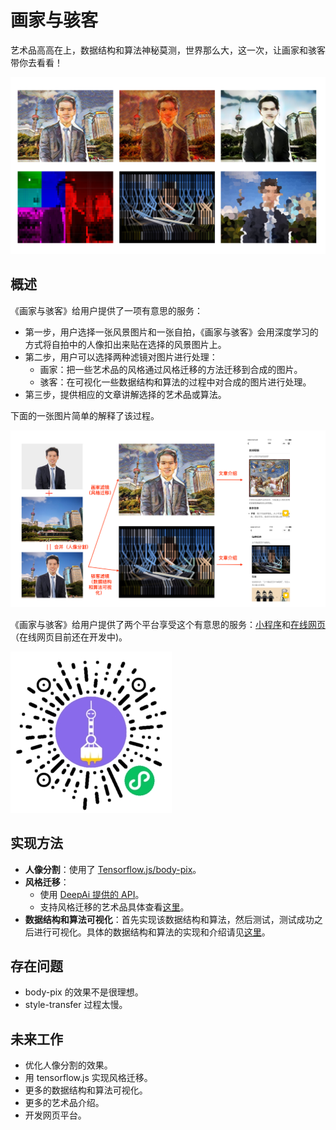 # 画家与骇客

艺术品高高在上，数据结构和算法神秘莫测，世界那么大，这一次，让画家和骇客带你去看看！

![expample](./screenshots/example.png)

## 概述

《画家与骇客》给用户提供了一项有意思的服务：

- 第一步，用户选择一张风景图片和一张自拍，《画家与骇客》会用深度学习的方式将自拍中的人像扣出来贴在选择的风景图片上。
- 第二步，用户可以选择两种滤镜对图片进行处理：
  - 画家：把一些艺术品的风格通过风格迁移的方法迁移到合成的图片。
  - 骇客：在可视化一些数据结构和算法的过程中对合成的图片进行处理。
- 第三步，提供相应的文章讲解选择的艺术品或算法。

下面的一张图片简单的解释了该过程。

![process](./screenshots/process.png)

《画家与骇客》给用户提供了两个平台享受这个有意思的服务：[小程序](./wx-miniprogram)和[在线网页](./web)（在线网页目前还在开发中)。

![qrcode](./screenshots/qrcode.jpg)
  
## 实现方法

- **人像分割**：使用了 [Tensorflow.js/body-pix](https://github.com/tensorflow/tfjs-models/tree/master/body-pix)。
- **风格迁移**：
  - 使用 [DeepAi 提供的 API](https://deepai.org/machine-learning-model/fast-style-transfer)。
  - 支持风格迁移的艺术品具体查看[这里](./painters-and-hackers)。
- **数据结构和算法可视化**：首先实现该数据结构和算法，然后测试，测试成功之后进行可视化。具体的数据结构和算法的实现和介绍请见[这里](./painters-and-hackers)。

## 存在问题

- body-pix 的效果不是很理想。
- style-transfer 过程太慢。
  
## 未来工作

- 优化人像分割的效果。
- 用 tensorflow.js 实现风格迁移。
- 更多的数据结构和算法可视化。
- 更多的艺术品介绍。
- 开发网页平台。
